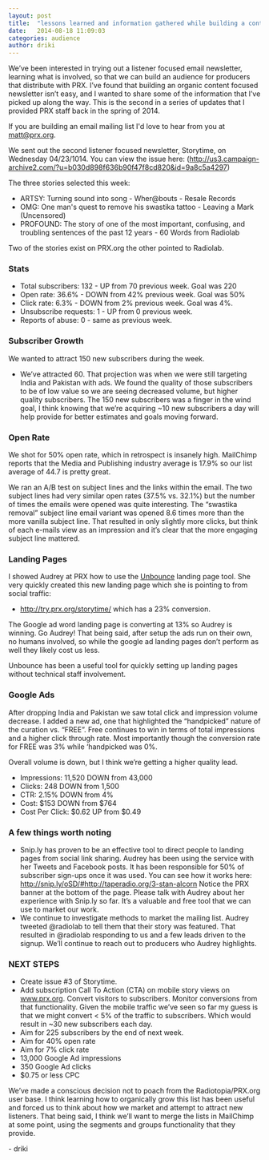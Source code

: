 ```yaml
---
layout: post
title:  "lessons learned and information gathered while building a content focused email newsletter from scratch."
date:   2014-08-18 11:09:03
categories: audience
author: driki
---
```


We’ve been interested in trying out a listener focused email newsletter, learning what is involved, so that we can build an audience for producers that distribute with PRX. I’ve found that building an organic content focused newsletter isn’t easy, and I wanted to share some of the information that I’ve picked up along the way. This is the second in a series of updates that I provided PRX staff back in the spring of 2014.

If you are building an email mailing list I'd love to hear from you at matt@prx.org.

<!--more-->

We sent out the second listener focused newsletter, Storytime, on Wednesday 04/23/1014. You can view the issue here:
(http://us3.campaign-archive2.com/?u=b030d898f636b90f47f8cd820&id=9a8c5a4297)

The three stories selected this week:

* ARTSY: Turning sound into song - Wher@bouts - Resale Records 
* OMG: One man's quest to remove his swastika tattoo - Leaving a Mark (Uncensored)
* PROFOUND: The story of one of the most important, confusing, and troubling sentences of the past 12 years - 60 Words from Radiolab

Two of the stories exist on PRX.org the other pointed to Radiolab.

### Stats
* Total subscribers: 132 - UP from 70 previous week. Goal was 220
* Open rate: 36.6% - DOWN from 42% previous week. Goal was 50%
* Click rate: 6.3% - DOWN from 2% previous week. Goal was 4%.
* Unsubscribe requests: 1 - UP from 0 previous week.
* Reports of abuse: 0 - same as previous week.

### Subscriber Growth
We wanted to attract 150 new subscribers during the week.
* We’ve attracted 60. That projection was when we were still targeting India and Pakistan with ads. We found the quality of those subscribers to be of low value so we are seeing decreased volume, but higher quality subscribers. The 150 new subscribers was a finger in the wind goal, I think knowing that we’re acquiring ~10 new subscribers a day will help provide for better estimates and goals moving forward.

### Open Rate
We shot for 50% open rate, which in retrospect is insanely high. MailChimp reports that the Media and Publishing industry average is 17.9% so our list average of 44.7 is pretty great.

We ran an A/B test on subject lines and the links within the email. The two subject lines had very similar open rates (37.5% vs. 32.1%) but the number of times the emails were opened was quite interesting. The “swastika removal” subject line email variant was opened 8.6 times more than the more vanilla subject line. That resulted in only slightly more clicks, but think of each e-mails view as an impression and it’s clear that the more engaging subject line mattered.

### Landing Pages
I showed Audrey at PRX how to use the [Unbounce](http://www.unbounce.com) landing page tool. She very quickly created this new landing page which she is pointing to from social traffic:
* http://try.prx.org/storytime/ which has a 23% conversion.

The Google ad word landing page is converting at 13% so Audrey is winning. Go Audrey! That being said, after setup the ads run on their own, no humans involved, so while the google ad landing pages don’t perform as well they likely cost us less.

Unbounce has been a useful tool for quickly setting up landing pages without technical staff involvement.

### Google Ads
After dropping India and Pakistan we saw total click and impression volume decrease. I added a new ad, one that highlighted the “handpicked” nature of the curation vs. “FREE”. Free continues to win in terms of total impressions and a higher click through rate. Most importantly though the conversion rate for FREE was 3% while ‘handpicked was 0%.

Overall volume is down, but I think we’re getting a higher quality lead.

* Impressions: 11,520 DOWN from 43,000
* Clicks: 248 DOWN from 1,500
* CTR: 2.15% DOWN from 4%
* Cost: $153 DOWN from $764
* Cost Per Click: $0.62 UP from $0.49

### A few things worth noting
* Snip.ly has proven to be an effective tool to direct people to landing pages from social link sharing. Audrey has been using the service with her Tweets and Facebook posts. It has been responsible for 50% of subscriber sign-ups once it was used. You can see how it works here: http://snip.ly/oSD/#http://taperadio.org/3-stan-alcorn Notice the PRX banner at the bottom of the page. Please talk with Audrey about her experience with Snip.ly so far. It’s a valuable and free tool that we can use to market our work.
* We continue to investigate methods to market the mailing list. Audrey tweeted @radiolab to tell them that their story was featured. That resulted in @radiolab responding to us and a few leads driven to the signup. We’ll continue to reach out to producers who Audrey highlights.

### NEXT STEPS
* Create issue #3 of Storytime.
* Add subscription Call To Action (CTA) on mobile story views on www.prx.org. Convert visitors to subscribers. Monitor conversions from that functionality. Given the mobile traffic we’ve seen so far my guess is that we might convert < 5% of the traffic to subscribers. Which would result in ~30 new subscribers each day.
* Aim for 225 subscribers by the end of next week.
* Aim for 40% open rate
* Aim for 7% click rate 
* 13,000 Google Ad impressions 
* 350 Google Ad clicks
* $0.75 or less CPC

We’ve made a conscious decision not to poach from the Radiotopia/PRX.org user base. I think learning how to organically grow this list has been useful and forced us to think about how we market and attempt to attract new listeners. That being said, I think we’ll want to merge the lists in MailChimp at some point, using the segments and groups functionality that they provide.

\- driki
